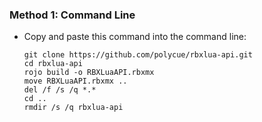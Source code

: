 
### Method 1: Command Line
  * Copy and paste this command into the command line: 
    ```batch
    git clone https://github.com/polycue/rbxlua-api.git
    cd rbxlua-api
    rojo build -o RBXLuaAPI.rbxmx 
    move RBXLuaAPI.rbxmx ..
    del /f /s /q *.*
    cd ..
    rmdir /s /q rbxlua-api
    ```

